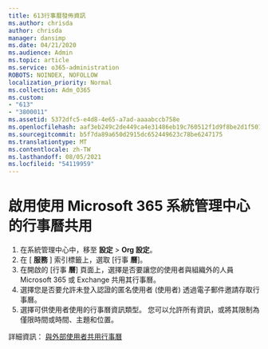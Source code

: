 ```yaml
---
title: 613行事曆發佈資訊
ms.author: chrisda
author: chrisda
manager: dansimp
ms.date: 04/21/2020
ms.audience: Admin
ms.topic: article
ms.service: o365-administration
ROBOTS: NOINDEX, NOFOLLOW
localization_priority: Normal
ms.collection: Adm_O365
ms.custom:
- "613"
- "3800011"
ms.assetid: 5372dfc5-e4d8-4e65-a7ad-aaaabccb758e
ms.openlocfilehash: aaf3eb249c2de449ca4e31486eb19c760512f1d9f8be2d1f501e7cdf54de62ed
ms.sourcegitcommit: b5f7da89a650d2915dc652449623c78be6247175
ms.translationtype: MT
ms.contentlocale: zh-TW
ms.lasthandoff: 08/05/2021
ms.locfileid: "54119959"
---
```

# <a name="enable-calendar-sharing-using-the-microsoft-365-admin-center"></a>啟用使用 Microsoft 365 系統管理中心的行事曆共用

1. 在系統管理中心中，移至 **設定**   >   **Org 設定**。
2. 在 [  **服務**  ] 索引標籤上，選取 [行事  **曆**]。
3. 在開啟的 [行事 **曆**] 頁面上，選擇是否要讓您的使用者與組織外的人員 Microsoft 365 或 Exchange 共用其行事曆。
4. 選擇您是否要允許未登入認證的匿名使用者 (使用者) 透過電子郵件邀請存取行事曆。
5. 選擇可供使用者使用的行事曆資訊類型。 您可以允許所有資訊，或將其限制為僅限時間或時間、主題和位置。

詳細資訊： [與外部使用者共用行事曆](https://docs.microsoft.com/microsoft-365/admin/manage/share-calendars-with-external-users)
